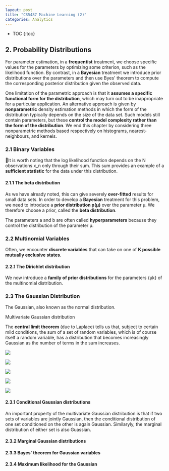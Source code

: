 ```yaml
---
layout: post
title: "CS5487 Machine Learning (2)"
categories: Analytics
---
```


* TOC
{:toc}

## 2. Probability Distributions

For parameter estimation, in a **frequentist** treatment, we choose specific values for the parameters by optimizing some criterion, such as the likelihood function. By contrast, in a **Bayesian** treatment we introduce prior distributions over the parameters and then use Byes' theorem to compute the corresponding posterior distribution given the observed data.

One limitation of the parametric approach is that it **assumes a specific functional form for the distribution**, which may turn out to be inappropriate for a particular application. An alternative approach is given by **nonparametric** density estimation methods in which the form of the distribution typically depends on the size of the data set. Such models still contain parameters, but these **control the model complexity rather than the form of the distribution**. We end this chapter by considering three nonparametric methods based respectively on histograms, nearest-neighbours, and kernels.

### 2.1 Binary Variables

It is worth noting that the log likelihood function depends on the N observations x_n only through their sum. This sum provides an example of a **sufficient statistic** for the data under this distribution.

#### 2.1.1 The beta distribution

As we have already noted, this can give severely **over-fitted** results for small data sets. In order to develop a **Bayesian** treatment for this problem, we need to introduce a **prior distribution p(μ)** over the parameter μ. We therefore choose a prior, called the **beta distribution**.

The parameters a and b are often called **hyperparameters** because they control the distribution of the parameter μ.


### 2.2 Multinomial Variables

Often, we encounter **discrete variables** that can take on one of **K possible mutually exclusive states**.

#### 2.2.1 The Dirichlet distribution

We now introduce a **family of prior distributions** for the parameters {μk} of the multinomial distribution.

### 2.3 The Gaussian Distribution

The Gaussian, also known as the normal distribution.

Multivariate Gaussian distribution

The **central limit theorem** (due to Laplace) tells us that, subject to certain mild conditions, the sum of a set of random variables, which is of course itself a random variable, has a distribution that becomes increasingly Gaussian as the number of terms in the sum increases.

![](/img/CS5487_1.jpeg)

![](/img/CS5487_2.jpeg)

![](/img/CS5487_3.jpeg)

![](/img/CS5487_4.jpeg)

![](/img/CS5487_5.jpeg)

#### 2.3.1 Conditional Gaussian distributions

An important property of the multivariate Gaussian distribution is that if two sets of variables are jointly Gaussian, then the conditional distribution of one set conditioned on the other is again Gaussian. Similaryly, the marginal distribution of either set is also Guassian.

#### 2.3.2 Marginal Gaussian distributions

#### 2.3.3 Bayes' theorem for Gaussian variables

#### 2.3.4 Maximum likelihood for the Gaussian


